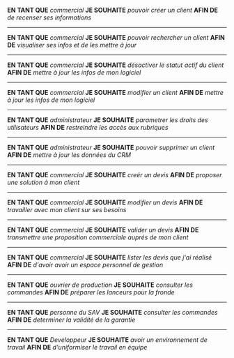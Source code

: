 **EN TANT QUE**
*commercial*
**JE SOUHAITE**
*pouvoir créer un client*
**AFIN DE**
*de recenser ses informations*

* * *

**EN TANT QUE**
*commercial*
**JE SOUHAITE**
*pouvoir rechercher un client*
**AFIN DE**
*visualiser ses infos et de les mettre à jour*

* * *

**EN TANT QUE**
*commercial*
**JE SOUHAITE**
*désactiver le statut actif du client*
**AFIN DE**
*mettre à jour les infos de mon logiciel*

* * *

**EN TANT QUE**
*commercial*
**JE SOUHAITE**
*modifier un client*
**AFIN DE**
*mettre à jour les infos de mon logiciel*

* * *

**EN TANT QUE**
*administrateur*
**JE SOUHAITE**
*parametrer les droits des utilisateurs*
**AFIN DE**
*restreindre les accès aux rubriques*


* * *


**EN TANT QUE**
*administrateur*
**JE SOUHAITE**
*pouvoir supprimer un client*
**AFIN DE**
*mettre à jour les données du CRM*


* * *

**EN TANT QUE**
*commercial*
**JE SOUHAITE**
*creér un devis*
**AFIN DE**
*proposer une solution à mon client*


* * *

**EN TANT QUE**
*commercial*
**JE SOUHAITE**
*modifier un devis*
**AFIN DE**
*travailler avec mon client sur ses besoins*


* * *

**EN TANT QUE**
*commercial*
**JE SOUHAITE**
*valider un devis*
**AFIN DE**
*transmettre une proposition commerciale auprés de mon client*


* * *

**EN TANT QUE**
*commercial*
**JE SOUHAITE**
*lister les devis que j'ai réalisé*
**AFIN DE**
*d'avoir avoir un espace personnel de gestion*

* * *

**EN TANT QUE**
*ouvrier de production*
**JE SOUHAITE**
*consulter les commandes*
**AFIN DE**
*préparer les lanceurs pour la fronde*

* * *


**EN TANT QUE**
*personne du SAV*
**JE SOUHAITE**
*consulter les commandes*
**AFIN DE**
*determiner la validité de la garantie*

* * *

**EN TANT QUE**
*Developpeur*
**JE SOUHAITE**
*avoir un environnement de travail*
**AFIN DE**
*d'uniformiser le travail en équipe*
